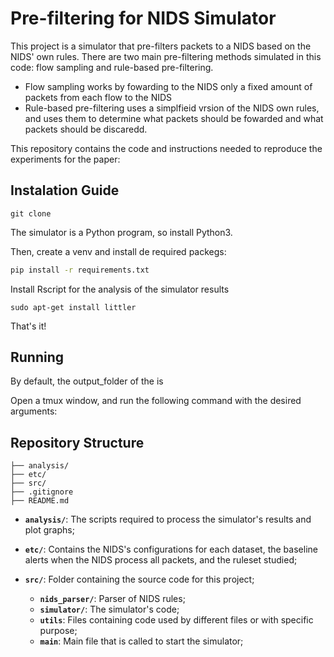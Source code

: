 # Pre-filtering for NIDS Simulator

This project is a simulator that pre-filters packets to a NIDS based on the NIDS' own rules. There are two main pre-filtering methods simulated in this code: flow sampling and rule-based pre-filtering. 

- Flow sampling works by fowarding to the NIDS only a fixed amount of packets from each flow to the NIDS
- Rule-based pre-filtering uses a simplfieid vrsion of the NIDS own rules, and uses them to determine what packets should be fowarded and what packets should be discaredd.

This repository contains the code and instructions needed to reproduce the experiments for the paper:


## Instalation Guide

```
git clone 
```

The simulator is a Python program, so install Python3.

Then, create a venv and install de required packegs:
```bash
pip install -r requirements.txt
```

Install Rscript for the analysis of the simulator results

```
sudo apt-get install littler
```

That's it!


## Running

By default, the output_folder of the is  


Open a tmux window, and run the following command with the desired arguments:


## Repository Structure

```
├── analysis/
├── etc/
├── src/
├── .gitignore
├── README.md
```

- **`analysis/`**: The scripts required to process the simulator's results and plot graphs;

- **`etc/`**: Contains the NIDS's configurations for each dataset, the baseline alerts when the NIDS process all packets, and the ruleset studied;

- **`src/`**: Folder containing the source code for this project;
	- **`nids_parser/`**: Parser of NIDS rules;
	- **`simulator/`**: The simulator's code;
	- **`utils`**: Files containing code used by different files or with specific purpose;
	- **`main`**: Main file that is called to start the simulator;